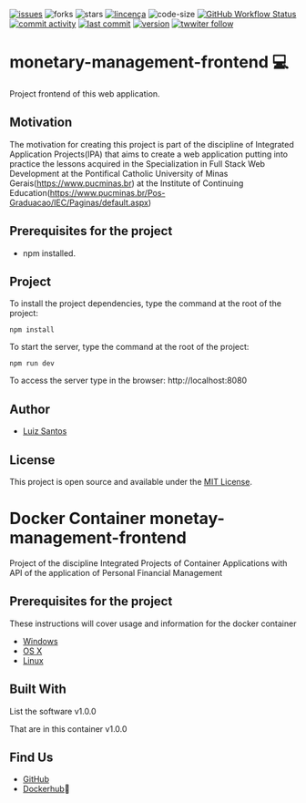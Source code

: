 [![issues](https://img.shields.io/github/issues/luizcsbh/monetary-management-frontend)](https://github.com/luizcsbh/monetary-management-frontend/issues)
![forks](https://img.shields.io/github/forks/luizcsbh/monetary-management-frontend)
![stars](https://img.shields.io/github/stars/luizcsbh/monetary-management-frontend)
[![lincença](https://img.shields.io/github/license/luizcsbh/monetary-management-frontend)](https://github.com/luizcsbh/monetary-management-frontend/blob/master/LICENSE)
![code-size](https://img.shields.io/github/languages/code-size/luizcsbh/monetary-management-frontend)
[![GitHub Workflow Status](https://img.shields.io/github/workflow/status/luizcsbh/monetary-management-frontend/Node.js%20CI
)](https://github.com/luizcsbh/monetary-management-frontend/actions)
[![commit activity](https://img.shields.io/github/commit-activity/m/luizcsbh/monetary-management-frontend)](https://github.com/luizcsbh/monetary-management-frontend/commits)
[![last commit](https://img.shields.io/github/last-commit/luizcsbh/monetary-management-frontend)](https://github.com/luizcsbh/monetary-management-frontend/commits)
[![version](https://img.shields.io/github/package-json/v/luizcsbh/monetary-management-frontend)](https://github.com/luizcsbh/monetary-management-frontend/blob/master/package.json)
[![twwiter follow](https://img.shields.io/twitter/follow/luizcs?style=social)](https://twitter.com/luizcs)


# monetary-management-frontend :computer: 

Project  frontend of this web application.


## Motivation


The motivation for creating this project is part of the discipline of Integrated Application Projects(IPA) that aims to create a web application putting into practice the lessons acquired in the Specialization in Full Stack Web Development at the Pontifical Catholic University of Minas Gerais(https://www.pucminas.br) at the Institute of Continuing Education(https://www.pucminas.br/Pos-Graduacao/IEC/Paginas/default.aspx)



## Prerequisites for the project

- npm installed.

## Project

To install the project dependencies, type the command at the root of the project:
```node
npm install
```

To start the server, type the command at the root of the project:
```node
npm run dev
```

To access the server type in the browser: http://localhost:8080


## Author

- [Luiz Santos](https://about.me/luizcsbh)

## License

This project is open source and available under the [MIT License](LICENSE).



# Docker Container monetay-management-frontend

Project of the discipline Integrated Projects of Container Applications with API of the application of Personal Financial Management

## Prerequisites for the project

These instructions will cover usage and information for the docker container

* [Windows](https://docs.docker.com/windows/started)
* [OS X](https://docs.docker.com/mac/started/)
* [Linux](https://docs.docker.com/linux/started/)

## Built With

List the software v1.0.0

That are in this container v1.0.0

## Find Us

* [GitHub](https://github.com/luizcsbh/monetary-management-frontend)
* [Dockerhub](https://hub.docker.com/repository/docker/luizcsbh/monetary-management-frontend):whale:

